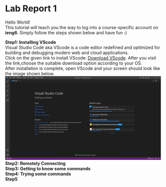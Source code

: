 # **Lab Report 1**

Hello World!\
This tutorial will teach you the way to log into a course-specific account on **ieng6**. Simply follow the steps shown below and have fun :)

**Step1: Installing VScode**\
Visual Studio Code aka VScode is a code editor redefined and optimized for building and debugging modern web and cloud applications.\
Click on the given link to install VScode: 
[Download VScode](https://code.visualstudio.com/Download). 
After you visit the link,choose the suitable download option according to your OS.\
After installation is complete, open VScode and your screen should look like the image shown below.\
![Image](VSCODE.png)
**Step2: Remotely Connecting**\
**Step3: Getting to know some commands**\
**Step4: Trying some commands**\
**Step5**







